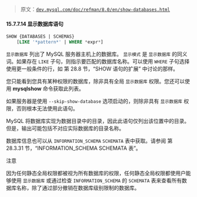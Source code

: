 > 原文：[`dev.mysql.com/doc/refman/8.0/en/show-databases.html`](https://dev.mysql.com/doc/refman/8.0/en/show-databases.html)

#### 15.7.7.14 显示数据库语句

```sql
SHOW {DATABASES | SCHEMAS}
    [LIKE '*pattern*' | WHERE *expr*]
```

`显示数据库` 列出了 MySQL 服务器主机上的数据库。 `显示模式` 是 `显示数据库` 的同义词。如果存在 `LIKE` 子句，则指示要匹配的数据库名称。可以使用 `WHERE` 子句选择使用更一般条件的行，如 第 28.8 节，“SHOW 语句的扩展” 中讨论的那样。

您只能看到您具有某种权限的数据库，除非具有全局 `显示数据库` 权限。您还可以使用 **mysqlshow** 命令获取此列表。

如果服务器是使用 `--skip-show-database` 选项启动的，则除非具有 `显示数据库` 权限，否则根本无法使用此语句。

MySQL 将数据库实现为数据目录中的目录，因此此语句仅列出该位置中的目录。但是，输出可能包括不对应实际数据库的目录名称。

数据库信息也可以从 `INFORMATION_SCHEMA` `SCHEMATA` 表中获取。请参阅 第 28.3.31 节，“INFORMATION_SCHEMA SCHEMATA 表”。

注意

因为任何静态全局权限都被视为所有数据库的权限，任何静态全局权限都使用户能够使用 `显示数据库` 或通过检查 `INFORMATION_SCHEMA` 的 `SCHEMATA` 表来查看所有数据库名称，除了通过部分撤销在数据库级别限制的数据库。
